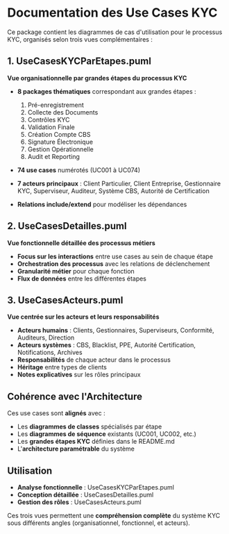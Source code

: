 # Documentation des Use Cases KYC

Ce package contient les diagrammes de cas d'utilisation pour le processus KYC, organisés selon trois vues complémentaires :

## 1. UseCasesKYCParEtapes.puml
**Vue organisationnelle par grandes étapes du processus KYC**

- **8 packages thématiques** correspondant aux grandes étapes :
  1. Pré-enregistrement
  2. Collecte des Documents  
  3. Contrôles KYC
  4. Validation Finale
  5. Création Compte CBS
  6. Signature Électronique
  7. Gestion Opérationnelle
  8. Audit et Reporting

- **74 use cases** numérotés (UC001 à UC074)
- **7 acteurs principaux** : Client Particulier, Client Entreprise, Gestionnaire KYC, Superviseur, Auditeur, Système CBS, Autorité de Certification
- **Relations include/extend** pour modéliser les dépendances

## 2. UseCasesDetailles.puml
**Vue fonctionnelle détaillée des processus métiers**

- **Focus sur les interactions** entre use cases au sein de chaque étape
- **Orchestration des processus** avec les relations de déclenchement
- **Granularité métier** pour chaque fonction
- **Flux de données** entre les différentes étapes

## 3. UseCasesActeurs.puml
**Vue centrée sur les acteurs et leurs responsabilités**

- **Acteurs humains** : Clients, Gestionnaires, Superviseurs, Conformité, Auditeurs, Direction
- **Acteurs systèmes** : CBS, Blacklist, PPE, Autorité Certification, Notifications, Archives
- **Responsabilités** de chaque acteur dans le processus
- **Héritage** entre types de clients
- **Notes explicatives** sur les rôles principaux

## Cohérence avec l'Architecture

Ces use cases sont **alignés** avec :
- Les **diagrammes de classes** spécialisés par étape
- Les **diagrammes de séquence** existants (UC001, UC002, etc.)
- Les **grandes étapes KYC** définies dans le README.md
- L'**architecture paramétrable** du système

## Utilisation

- **Analyse fonctionnelle** : UseCasesKYCParEtapes.puml
- **Conception détaillée** : UseCasesDetailles.puml  
- **Gestion des rôles** : UseCasesActeurs.puml

Ces trois vues permettent une **compréhension complète** du système KYC sous différents angles (organisationnel, fonctionnel, et acteurs).
